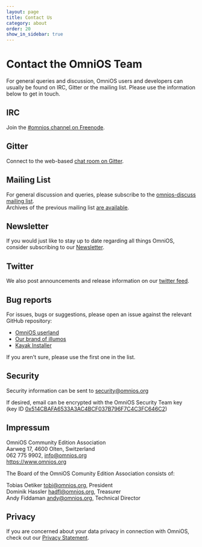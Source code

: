 ```yaml
---
layout: page
title: Contact Us
category: about
order: 20
show_in_sidebar: true
---
```


# Contact the OmniOS Team

For general queries and discussion, OmniOS users and developers can usually be
found on IRC, Gitter or the mailing list. Please use the information below
to get in touch.

## <i class="fal fa-hashtag"></i> IRC

Join the [#omnios channel on Freenode](http://webchat.freenode.net?randomnick=1&channels=%23omnios&uio=d4).

## <i class="fal fa-comments"></i> Gitter

Connect to the web-based [chat room on Gitter](https://gitter.im/omniosorg/Lobby).

## <i class="fal fa-quote-right"></i> Mailing List

For general discussion and queries, please subscribe to the
[omnios-discuss mailing list](https://illumos.topicbox.com/groups/omnios-discuss).  
Archives of the previous mailing list
[are available](https://omnios.org/ml-archive/).

## <i class="fal fa-newspaper"></i> Newsletter

If you would just like to stay up to date regarding all things OmniOS,
consider subscribing to our [Newsletter](http://eepurl.com/dL1z7k).

## <i class="fab fa-twitter"></i> Twitter

We also post announcements and release information on our
[twitter feed](https://twitter.com/omniosce).

## <i class="fal fa-bug"></i> Bug reports

For issues, bugs or suggestions, please open an issue against the relevant
GitHub repository:

* [OmniOS userland](https://github.com/omniosorg/omnios-build/issues/new)
* [Our brand of illumos](https://github.com/omniosorg/illumos-omnios/issues/new)
* [Kayak Installer](https://github.com/omniosorg/kayak/issues/new)

If you aren't sure, please use the first one in the list.

## <i class="fal fa-shield-alt"></i> Security

Security information can be sent to <security@omnios.org>

If desired, email can be encrypted with the OmniOS Security Team key
<br>
(key ID
[0x514CBAFA6533A3AC4BCF037B796F7C4C3FC646C2](https://sks-keyservers.net/pks/lookup?op=get&search=0x514CBAFA6533A3AC4BCF037B796F7C4C3FC646C2))

## <i class="fal fa-building"></i> Impressum

OmniOS Community Edition Association<br/>
Aarweg 17, 4600 Olten, Switzerland <br/>
062 775 9902, info@omnios.org<br/>
<https://www.omnios.org>

The Board of the OmniOS Comunity Edition Association consists of:

Tobias Oetiker <tobi@omnios.org>, President<br/>
Dominik Hassler <hadfl@omnios.org>, Treasurer<br/>
Andy Fiddaman <andy@omnios.org>, Technical Director

## <i class="fal fa-badge-check"></i> Privacy

If you are concerned about your data privacy in connection with OmniOS,
check out our [Privacy Statement](privacy.html).
